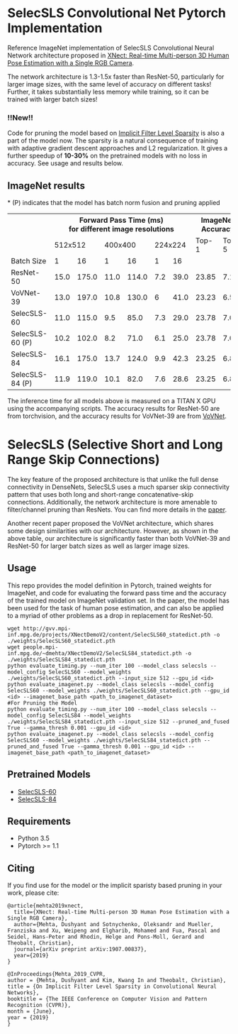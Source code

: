 # SelecSLS Convolutional Net Pytorch Implementation
Reference ImageNet implementation of SelecSLS Convolutional Neural Network architecture proposed in [XNect: Real-time Multi-person 3D Human Pose Estimation with a Single RGB Camera](https://arxiv.org/abs/1907.00837).

The network architecture is 1.3-1.5x faster than ResNet-50, particularly for larger image sizes, with the same level of accuracy on different tasks! 
Further, it takes substantially less memory while training, so it can be trained with larger batch sizes!

### !!New!!
Code for pruning the model based on [Implicit Filter Level Sparsity](http://openaccess.thecvf.com/content_CVPR_2019/html/Mehta_On_Implicit_Filter_Level_Sparsity_in_Convolutional_Neural_Networks_CVPR_2019_paper.html) is also a part of the model now. The sparsity is a natural consequence of training with adaptive gradient descent approaches and L2 regularization. It gives a further speedup of **10-30%** on the pretrained models with no loss in accuracy. See usage and results below.

## ImageNet results
    
<table>
  <tr>
    <th></th>
    <th colspan="6">Forward Pass Time (ms)<br>for different image resolutions</th>
    <th colspan="2">ImageNet<br>Accuracy</th>
  </tr>
  <tr>
    <td></td>
    <td colspan="2">512x512</td>
    <td colspan="2">400x400</td>
    <td colspan="2">224x224</td>
    <td>Top-1</td>
    <td>Top-5</td>
  </tr>
  <tr>
    <td>Batch Size</td>
    <td>1</td>
    <td>16</td>
    <td>1</td>
    <td>16</td>
    <td>1</td>
    <td>16</td>
    <td></td>
    <td></td>
  </tr>
  <tr>
    <td>ResNet-50</td>
    <td>15.0</td>
    <td>175.0</td>
    <td>11.0</td>
    <td>114.0</td>
    <td>7.2</td>
    <td>39.0</td>
    <td>23.85</td>
    <td>7.13</td>
  </tr>
  <tr>
    <td>VoVNet-39</td>
    <td>13.0</td>
    <td>197.0</td>
    <td>10.8</td>
    <td>130.0</td>
    <td>6</td>
    <td>41.0</td>
    <td>23.23</td>
    <td>6.57</td>
  </tr>
  <tr>
    <td>SelecSLS-60</td>
    <td>11.0</td>
    <td>115.0</td>
    <td>9.5</td>
    <td>85.0</td>
    <td>7.3</td>
    <td>29.0</td>
    <td>23.78</td>
    <td>7.04</td>
  </tr>
  <tr>
    <td>SelecSLS-60 (P)</td>
    <td>10.2</td>
    <td>102.0</td>
    <td>8.2</td>
    <td>71.0</td>
    <td>6.1</td>
    <td>25.0</td>
    <td>23.78</td>
    <td>7.04</td>
  </tr>
  <tr>  
   <td>SelecSLS-84</td>
    <td>16.1</td>
    <td>175.0</td>
    <td>13.7</td>
    <td>124.0</td>
    <td>9.9</td>
    <td>42.3</td>
    <td>23.25</td>
    <td>6.89</td>
  </tr>  
    <td>SelecSLS-84 (P)</td>
    <td>11.9</td>
    <td>119.0</td>
    <td>10.1</td>
    <td>82.0</td>
    <td>7.6</td>
    <td>28.6</td>
    <td>23.25</td>
    <td>6.89</td>
  </tr>     
  * (P) indicates that the model has batch norm fusion and pruning applied
</table>

The inference time for all models above is measured on a TITAN X GPU using the accompanying scripts. The accuracy results for ResNet-50 are from torchvision, and the accuracy results for VoVNet-39 are from [VoVNet](https://github.com/stigma0617/VoVNet.pytorch).

# SelecSLS (Selective Short and Long Range Skip Connections)
The key feature of the proposed architecture is that unlike the full dense connectivity in DenseNets, SelecSLS uses a much sparser skip connectivity pattern that uses both long and short-range concatenative-skip connections. Additionally, the network architecture is more amenable to filter/channel pruning than ResNets.
You can find more details in the [paper](https://arxiv.org/abs/1907.00837).

Another recent paper proposed the VoVNet architecture, which shares some design similarities with our architecture. However, as shown in the above table, our architecture is significantly faster than both VoVNet-39 and ResNet-50 for larger batch sizes as well as larger image sizes.

## Usage
This repo provides the model definition in Pytorch, trained weights for ImageNet, and code for evaluating the forward pass time
and the accuracy of the trained model on ImageNet validation set. 
In the paper, the model has been used for the task of human pose estimation, and can also be applied to a myriad of other problems as a drop in replacement for ResNet-50.

```
wget http://gvv.mpi-inf.mpg.de/projects/XNectDemoV2/content/SelecSLS60_statedict.pth -o ./weights/SelecSLS60_statedict.pth
wget people.mpi-inf.mpg.de/~dmehta/XNectDemoV2/SelecSLS84_statedict.pth -o ./weights/SelecSLS84_statedict.pth
python evaluate_timing.py --num_iter 100 --model_class selecsls --model_config SelecSLS60 --model_weights ./weights/SelecSLS60_statedict.pth --input_size 512 --gpu_id <id>
python evaluate_imagenet.py --model_class selecsls --model_config SelecSLS60 --model_weights ./weights/SelecSLS60_statedict.pth --gpu_id <id> --imagenet_base_path <path_to_imagenet_dataset>
#For Pruning the Model
python evaluate_timing.py --num_iter 100 --model_class selecsls --model_config SelecSLS84 --model_weights ./weights/SelecSLS84_statedict.pth --input_size 512 --pruned_and_fused True --gamma_thresh 0.001 --gpu_id <id>
python evaluate_imagenet.py --model_class selecsls --model_config SelecSLS60 --model_weights ./weights/SelecSLS84_statedict.pth --pruned_and_fused True --gamma_thresh 0.001 --gpu_id <id> --imagenet_base_path <path_to_imagenet_dataset>
```

## Pretrained Models
- [SelecSLS-60](http://gvv.mpi-inf.mpg.de/projects/XNectDemoV2/content/SelecSLS60_statedict.pth)
- [SelecSLS-84](people.mpi-inf.mpg.de/~dmehta/XNectDemoV2/SelecSLS84_statedict.pth)

## Requirements
 - Python 3.5
 - Pytorch >= 1.1

## Citing
If you find use for the model or the implicit sparisty based pruning in your work, please cite:

```
@article{mehta2019xnect,
  title={XNect: Real-time Multi-person 3D Human Pose Estimation with a Single RGB Camera},
  author={Mehta, Dushyant and Sotnychenko, Oleksandr and Mueller, Franziska and Xu, Weipeng and Elgharib, Mohamed and Fua, Pascal and Seidel, Hans-Peter and Rhodin, Helge and Pons-Moll, Gerard and Theobalt, Christian},
  journal={arXiv preprint arXiv:1907.00837},
  year={2019}
}

@InProceedings{Mehta_2019_CVPR,
author = {Mehta, Dushyant and Kim, Kwang In and Theobalt, Christian},
title = {On Implicit Filter Level Sparsity in Convolutional Neural Networks},
booktitle = {The IEEE Conference on Computer Vision and Pattern Recognition (CVPR)},
month = {June},
year = {2019}
} 
```



